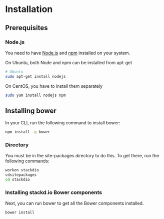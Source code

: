 # Installation

## Prerequisites

### Node.js
You need to have [Node.js](http://nodejs.org/) and [npm](https://npmjs.org/) installed on your system.

On Ubuntu, both Node and npm can be installed from apt-get

```bash
# Ubuntu
sudo apt-get install nodejs
```

On CentOS, you have to install them separately
```bash
sudo yum install nodejs npm
```

## Installing bower
In your CLI, run the following command to install bower:

```bash
npm install -g bower
```

### Directory
You must be in the site-packages directory to do this.  To get there, run the following commands:

```bash
workon stackdio
cdsitepackages
cd stackdio
```

### Installing stackd.io Bower components
Next, you can run bower to get all the Bower components installed.

```bash
bower install
```
